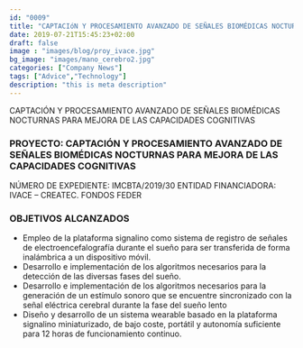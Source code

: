 ```yaml
---
id: "0009"
title: "CAPTACIóN Y PROCESAMIENTO AVANZADO DE SEÑALES BIOMÉDICAS NOCTURNAS PARA MEJORA DE LAS CAPACIDADES COGNITIVAS"
date: 2019-07-21T15:45:23+02:00
draft: false
image : "images/blog/proy_ivace.jpg"
bg_image: "images/mano_cerebro2.jpg"
categories: ["Company News"]
tags: ["Advice","Technology"]
description: "this is meta description"
---
```




CAPTACIÓN Y PROCESAMIENTO AVANZADO DE SEÑALES BIOMÉDICAS NOCTURNAS PARA MEJORA DE LAS CAPACIDADES COGNITIVAS

### PROYECTO: CAPTACIÓN Y PROCESAMIENTO AVANZADO DE SEÑALES BIOMÉDICAS NOCTURNAS PARA MEJORA DE LAS CAPACIDADES COGNITIVAS

NÚMERO DE EXPEDIENTE: IMCBTA/2019/30
ENTIDAD FINANCIADORA: IVACE – CREATEC. FONDOS FEDER

### OBJETIVOS ALCANZADOS

- Empleo de la plataforma signalino como sistema de registro de señales de electroencefalografía durante el sueño para ser transferida de forma inalámbrica a un dispositivo móvil.
- Desarrollo e implementación de los algoritmos necesarios para la detección de las diversas fases del sueño.
- Desarrollo e implementación de los algoritmos necesarios para la generación de un estímulo sonoro que se encuentre sincronizado con la señal eléctrica cerebral durante la fase del sueño lento
- Diseño y desarrollo de un sistema wearable basado en la plataforma signalino miniaturizado, de bajo coste, portátil y autonomía suficiente para 12 horas de funcionamiento continuo.